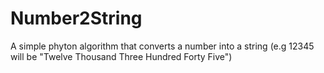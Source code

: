 # Number2String
A simple phyton algorithm that converts a number into a string (e.g 12345 will be "Twelve Thousand Three Hundred Forty Five")
